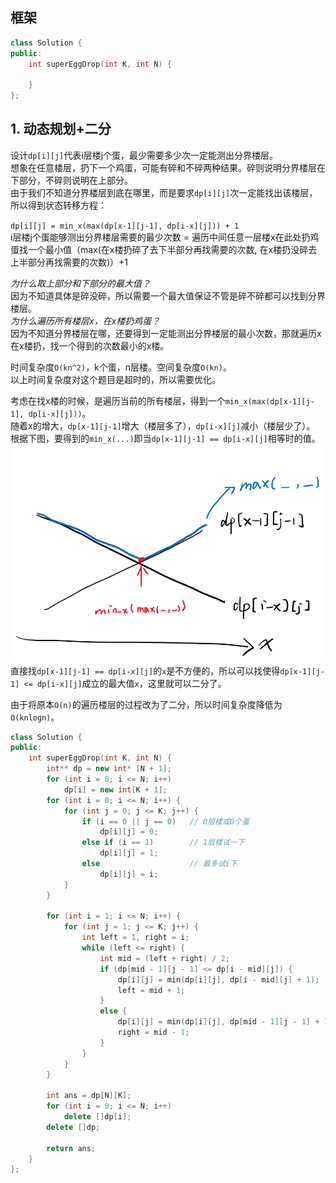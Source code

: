 ## 框架
```cpp
class Solution {
public:
    int superEggDrop(int K, int N) {

    }
};
```
  
## 1. 动态规划+二分
设计`dp[i][j]`代表i层楼j个蛋，最少需要多少次一定能测出分界楼层。  
想象在任意楼层，扔下一个鸡蛋，可能有碎和不碎两种结果。碎则说明分界楼层在下部分，不碎则说明在上部分。  
由于我们不知道分界楼层到底在哪里，而是要求`dp[i][j]`次一定能找出该楼层，所以得到状态转移方程：  
  
`dp[i][j] = min_x(max(dp[x-1][j-1], dp[i-x][j])) + 1`  
i层楼j个蛋能够测出分界楼层需要的最少次数 = 遍历中间任意一层楼x在此处扔鸡蛋找一个最小值（max(在x楼扔碎了去下半部分再找需要的次数, 在x楼扔没碎去上半部分再找需要的次数)）+1  
  
*为什么取上部分和下部分的最大值？*  
因为不知道具体是碎没碎，所以需要一个最大值保证不管是碎不碎都可以找到分界楼层。  
*为什么遍历所有楼层x，在x楼扔鸡蛋？*  
因为不知道分界楼层在哪，还要得到一定能测出分界楼层的最小次数，那就遍历x在x楼扔，找一个得到的次数最小的x楼。  
  
时间复杂度`O(kn^2)`，k个蛋，n层楼。空间复杂度`O(kn)`。  
以上时间复杂度对这个题目是超时的，所以需要优化。  
  
考虑在找x楼的时候，是遍历当前的所有楼层，得到一个`min_x(max(dp[x-1][j-1], dp[i-x][j]))`。  
随着x的增大，`dp[x-1][j-1]`增大（楼层多了），`dp[i-x][j]`减小（楼层少了）。  
根据下图，要得到的`min_x(...)`即当`dp[x-1][j-1] == dp[i-x][j]`相等时的值。  
![draft](pics/min_max.png)  
直接找`dp[x-1][j-1] == dp[i-x][j]`的`x`是不方便的，所以可以找使得`dp[x-1][j-1] <= dp[i-x][j]`成立的最大值`x`，这里就可以二分了。  
  
由于将原本`O(n)`的遍历楼层的过程改为了二分，所以时间复杂度降低为`O(knlogn)`。  
  
```cpp
class Solution {
public:
    int superEggDrop(int K, int N) {
        int** dp = new int* [N + 1];
        for (int i = 0; i <= N; i++)
            dp[i] = new int[K + 1];
        for (int i = 0; i <= N; i++) {
            for (int j = 0; j <= K; j++) {
                if (i == 0 || j == 0)   // 0层楼或0个蛋
                    dp[i][j] = 0;
                else if (i == 1)        // 1层楼试一下
                    dp[i][j] = 1;
                else                    // 最多试i下
                    dp[i][j] = i;
            }
        }

        for (int i = 1; i <= N; i++) {
            for (int j = 1; j <= K; j++) {
                int left = 1, right = i;
                while (left <= right) {
                    int mid = (left + right) / 2;
                    if (dp[mid - 1][j - 1] <= dp[i - mid][j]) {
                        dp[i][j] = min(dp[i][j], dp[i - mid][j] + 1);
                        left = mid + 1;
                    }
                    else {
                        dp[i][j] = min(dp[i][j], dp[mid - 1][j - 1] + 1);
                        right = mid - 1;
                    } 
                }
            }
        }

        int ans = dp[N][K];
        for (int i = 0; i <= N; i++)
            delete []dp[i];
        delete []dp;

        return ans;
    }
};
```